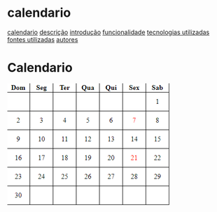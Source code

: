 # calendario
[calendario]()
[descrição]()
[introdução]()
[funcionalidade]()
[tecnologias utilizadas]()
[fontes utilizadas]()
[autores]()
# Calendario
 
 ![calendario do projeto](img/calendario.png)
